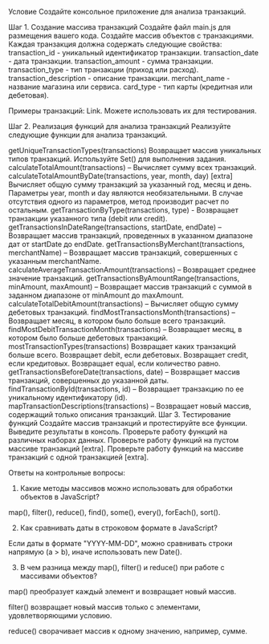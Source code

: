 Условие
Создайте консольное приложение для анализа транзакций.

Шаг 1. Создание массива транзакций
Создайте файл main.js для размещения вашего кода.
Создайте массив объектов с транзакциями. Каждая транзакция должна содержать следующие свойства:
transaction_id - уникальный идентификатор транзакции.
transaction_date - дата транзакции.
transaction_amount - сумма транзакции.
transaction_type - тип транзакции (приход или расход).
transaction_description - описание транзакции.
merchant_name - название магазина или сервиса.
card_type - тип карты (кредитная или дебетовая).

Примеры транзакций: Link. Можете использовать их для тестирования.

Шаг 2. Реализация функций для анализа транзакций
Реализуйте следующие функции для анализа транзакций.

getUniqueTransactionTypes(transactions)
Возвращает массив уникальных типов транзакций.
Используйте Set() для выполнения задания.
calculateTotalAmount(transactions) – Вычисляет сумму всех транзакций.
calculateTotalAmountByDate(transactions, year, month, day) [extra]
Вычисляет общую сумму транзакций за указанный год, месяц и день.
Параметры year, month и day являются необязательными.
В случае отсутствия одного из параметров, метод производит расчет по остальным.
getTransactionByType(transactions, type) - Возвращает транзакции указанного типа (debit или credit).
getTransactionsInDateRange(transactions, startDate, endDate) – Возвращает массив транзакций, проведенных в указанном диапазоне дат от startDate до endDate.
getTransactionsByMerchant(transactions, merchantName) – Возвращает массив транзакций, совершенных с указанным merchantName.
calculateAverageTransactionAmount(transactions) – Возвращает среднее значение транзакций.
getTransactionsByAmountRange(transactions, minAmount, maxAmount) – Возвращает массив транзакций с суммой в заданном диапазоне от minAmount до maxAmount.
calculateTotalDebitAmount(transactions) – Вычисляет общую сумму дебетовых транзакций.
findMostTransactionsMonth(transactions) – Возвращает месяц, в котором было больше всего транзакций.
findMostDebitTransactionMonth(transactions) – Возвращает месяц, в котором было больше дебетовых транзакций.
mostTransactionTypes(transactions)
Возвращает каких транзакций больше всего.
Возвращает debit, если дебетовых.
Возвращает credit, если кредитовых.
Возвращает equal, если количество равно.
getTransactionsBeforeDate(transactions, date) – Возвращает массив транзакций, совершенных до указанной даты.
findTransactionById(transactions, id) – Возвращает транзакцию по ее уникальному идентификатору (id).
mapTransactionDescriptions(transactions) – Возвращает новый массив, содержащий только описания транзакций.
Шаг 3. Тестирование функций
Создайте массив транзакций и протестируйте все функции.
Выведите результаты в консоль.
Проверьте работу функций на различных наборах данных.
Проверьте работу функций на пустом массиве транзакций [extra].
Проверьте работу функций на массиве транзакций с одной транзакцией [extra].



Ответы на контрольные вопросы:
1. Какие методы массивов можно использовать для обработки объектов в JavaScript?

map(), filter(), reduce(), find(), some(), every(), forEach(), sort().

2. Как сравнивать даты в строковом формате в JavaScript?

Если даты в формате "YYYY-MM-DD", можно сравнивать строки напрямую (a > b), иначе использовать new Date().

3. В чем разница между map(), filter() и reduce() при работе с массивами объектов?

map() преобразует каждый элемент и возвращает новый массив.

filter() возвращает новый массив только с элементами, удовлетворяющими условию.

reduce() сворачивает массив к одному значению, например, сумме.
